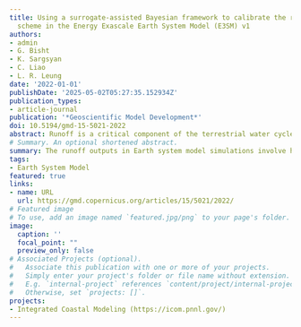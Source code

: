```yaml
---
title: Using a surrogate-assisted Bayesian framework to calibrate the runoff-generation
  scheme in the Energy Exascale Earth System Model (E3SM) v1
authors:
- admin
- G. Bisht
- K. Sargsyan
- C. Liao
- L. R. Leung
date: '2022-01-01'
publishDate: '2025-05-02T05:27:35.152934Z'
publication_types:
- article-journal
publication: '*Geoscientific Model Development*'
doi: 10.5194/gmd-15-5021-2022
abstract: Runoff is a critical component of the terrestrial water cycle, and Earth system models (ESMs) are essential tools to study its spatiotemporal variability. Runoff schemes in ESMs typically include many parameters so that model calibration is necessary to improve the accuracy of simulated runoff. However, runoff calibration at a global scale is challenging because of the high computational cost and the lack of reliable observational datasets. In this study, we calibrated 11 runoff relevant parameters in the Energy Exascale Earth System Model (E3SM) Land Model (ELM) using a surrogate-assisted Bayesian framework. First, the polynomial chaos expansion machinery with Bayesian compressed sensing is used to construct computationally inexpensive surrogate models for ELM-simulated runoff at 0.5∘ × 0.5∘ for 1991–2010. The error metric between the ELM simulations and the benchmark data is selected to construct the surrogates, which facilitates efficient calibration and avoids the more conventional, but challenging, construction of high-dimensional surrogates for the ELM simulated runoff. Second, the Sobol' index sensitivity analysis is performed using the surrogate models to identify the most sensitive parameters, and our results show that, in most regions, ELM-simulated runoff is strongly sensitive to 3 of the 11 uncertain parameters. Third, a Bayesian method is used to infer the optimal values of the most sensitive parameters using an observation-based global runoff dataset as the benchmark. Our results show that model performance is significantly improved with the inferred parameter values. Although the parametric uncertainty of simulated runoff is reduced after the parameter inference, it remains comparable to the multimodel ensemble uncertainty represented by the global hydrological models in ISMIP2a. Additionally, the annual global runoff trend during the simulation period is not well constrained by the inferred parameter values, suggesting the importance of including parametric uncertainty in future runoff projections.
# Summary. An optional shortened abstract.
summary: The runoff outputs in Earth system model simulations involve high uncertainty, which needs to be constrained by parameter calibration. In this work, we used a surrogate-assisted Bayesian framework to efficiently calibrate the runoff-generation processes in the Energy Exascale Earth System Model v1 at a global scale. The model performance was improved compared to the default parameter after calibration, and the associated parametric uncertainty was significantly constrained.
tags:
- Earth System Model
featured: true
links:
- name: URL
  url: https://gmd.copernicus.org/articles/15/5021/2022/
# Featured image
# To use, add an image named `featured.jpg/png` to your page's folder. 
image:
  caption: ''
  focal_point: ""
  preview_only: false
# Associated Projects (optional).
#   Associate this publication with one or more of your projects.
#   Simply enter your project's folder or file name without extension.
#   E.g. `internal-project` references `content/project/internal-project/index.md`.
#   Otherwise, set `projects: []`.
projects:
- Integrated Coastal Modeling (https://icom.pnnl.gov/)
---
```




